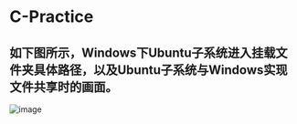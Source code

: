 # C-Practice
## 如下图所示，Windows下Ubuntu子系统进入挂载文件夹具体路径，以及Ubuntu子系统与Windows实现文件共享时的画面。
![image](https://user-images.githubusercontent.com/50350039/182893142-6a5453ab-f521-4c03-aa0d-03619becbfbf.png)

